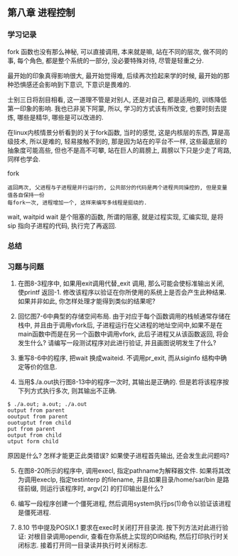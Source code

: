 
## 第八章 进程控制

### 学习记录

fork 函数也没有那么神秘, 可以直接调用, 本来就是嘛, 站在不同的层次, 做不同的事, 每个角色, 都是整个系统的一部分, 没必要特殊对待, 尽管是轻重之分.

最开始的印象真得影响很大, 最开始觉得难, 后续再次捡起来学的时候, 最开始的那种恐惧感还会影响到下意识, 下意识是畏难的.

士别三日将刮目相看, 这一道理不管是对别人, 还是对自己, 都是适用的, 训练降低第一印象的影响. 
我也已非吴下阿蒙, 所以, 学习的方式该有所改变, 也要时刻去提炼, 哪些是精华, 哪些是可以改进的. 

在linux内核情景分析看到的关于fork函数, 当时的感觉, 这是内核层的东西, 算是高级技术, 所以是难的, 轻易接触不到的, 那是因为站在的平台不一样, 这些最底层的抽象度可能高些, 但也不是高不可攀, 站在巨人的肩膀上, 肩膀以下只是少走了弯路, 同样也学会. 

fork 

	返回两次, 父进程与子进程是并行运行的, 公共部分的代码是两个进程共同操控的, 但是变量值各自保持一份
	每fork一次, 进程增加一个, 这样来编写多线程是挺绕的. 

wait, waitpid
	wait 是个阻塞的函数, 所谓的阻塞, 就是过程实现, 汇编实现, 是将sip 指向子进程的代码, 执行完了再返回. 


### 总结

### 习题与问题
1. 在图8-3程序中, 如果用exit调用代替_exit 调用, 那么可能会使标准输出关闭, 使printf 返回-1. 修改该程序以验证在你所使用的系统上是否会产生此种结果. 如果并非如此, 你怎样处理才能得到类似的结果呢? 

2. 回忆图7-6中典型的存储空间布局. 由于对应于每个函数调用的栈帧通常存储在栈中, 并且由于调用vfork后, 子进程运行在父进程的地址空间中,如果不是在main函数中而是在另一个函数中调用vfork, 此后子进程又从该函数返回, 将会发生什么? 请编写一段测试程序对此进行验证, 并且画图说明发生了什么? 

3. 重写8-6中的程序, 把wait 换成waiteid. 不调用pr_exit, 而从siginfo 结构中确定等价的信息. 

4. 当用$./a.out执行图8-13中的程序一次时, 其输出是正确的. 但是若将该程序按下列方式执行多次, 则其输出不正确. 
```shell
$ ./a.out; a.out; ./a.out
output from parent
ooutput from parent
ouotuptut from child
put from parent
output from child
utput form child 
```
原因是什么? 怎样才能更正此类错误? 如果使子进程首先输出, 还会发生此问题吗?

5. 在图8-20所示的程序中, 调用execl, 指定pathname为解释器文件. 如果将其改为调用execlp, 指定testinterp 的filename, 并且如果目录/home/sar/bin 是路径前缀, 则运行该程序时, argv[2] 的打印输出是什么?

6. 编写一段程序创建一个僵死进程, 然后调用system执行ps(1)命令以验证该进程是僵死进程.

7. 8.10 节中提及POSIX.1 要求在exec时关闭打开目录流. 按下列方法对此进行验证: 对根目录调用opendir, 查看在你系统上实现的DIR结构, 然后打印执行时关闭标志. 接着打开同一目录读并执行时关闭标志. 
